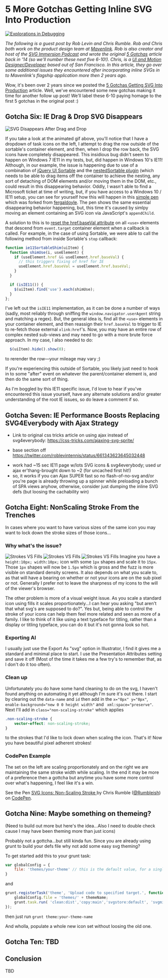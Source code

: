 # 5 More Gotchas Getting Inline SVG Into Production

[![Explorations in Debugging](https://roblevintennis.github.io/guest-posts/css-tricks-5-gotchas-getting-svgs-into-production/more-gotchas/images/explorations-in-debugging.svg)](https://www.instagram.com/roblevintennis/)

<em class="explanation">The following is a guest post by Rob Levin and Chris Rumble. Rob and Chris both work on the product design team at <a href="https://medium.com/mavenlink-product-development">Mavenlink</a>. Rob is also creator and host of the [SVG Immersion Podcast](http://svgimmersion.com/) and wrote the original [5 Gotchas](https://css-tricks.com/gotchas-on-getting-svg-into-production/) article back in '14 (so we'll number these next five 6-10!). Chris, is a [UI and Motion Designer/Developer](http://www.rumble-ish.com/) based out of San Francisco. In this article, they go over some additional issues they encountered after incorporating inline SVGs in to Mavenlink's flagship application more then 2 years ago.</em> 

Wow, it's been over 2 years since we posted the [5 Gotchas Getting SVG Into Production](https://css-tricks.com/gotchas-on-getting-svg-into-production/) article. Well, we've encountered some new gotchas making it time for another follow up post! We'll label these 6-10 paying homage to the first 5 gotchas in the original post :)

## Gotcha Six: IE Drag & Drop SVG Disappears

![SVG Disappears After Drag and Drop](./images/IE11-disappearing-svg-after-drag-ot.gif "Disappearing SVG in IE")

If you take a look at the animated gif above, you'll notice that I have a dropdown of task icons on the left, I attempt to drag the row outside of the sortable's container element, and then, when I drop the row back, the SVG icons have completely disappeared. This insidious bug didn't seem to happen on Windows 7 IE11 in my tests, but, did happen in Windows 10's IE11!  Although, in our example, the issue is happening due to use of a combination of [jQuery UI Sortable](https://jqueryui.com/sortable/) and the [nestedSortable plugin](https://github.com/ilikenwf/nestedSortable) (which needs to be able to drag items off the container to achieve the nesting, any sort of detaching of DOM elements and/or moving them in the DOM, etc., could result in this disappearing behavior. Oddly, I wasn't able to find a Microsoft ticket at time of writing, but, if you have access to a Windows 10 / IE11 setup, you can see for yourself how this will happen in this [simple pen](https://codepen.io/roblevin/pen/RgZJLd?editors=1010) which was forked from [fergaldoyle](https://github.com/fergaldoyle). The pen shows the same essential disappearing behavior happening, but, this time it's caused by simlpy moving an element containing an SVG icon via JavaScript's `appendChild`.

A solution to this is to [reset the href.baseVal attribute](https://stackoverflow.com/questions/31900472/use-jquery-to-change-xlinkhref-attribute-of-svg-element/37667689#37667689) on all `<use>` elements that descend from `event.target` container element when a callback is called. For example, in the case of using Sortable, we were able to call the following method from inside Sortable's `stop` callback:

```javascript
function ie11SortableShim(uiItem) {
  function shimUse(i, useElement) {
    if (useElement.href && useElement.href.baseVal) {
      // this triggers fixing of href for IE
      useElement.href.baseVal = useElement.href.baseVal;
    }
  }

  if (isIE11()) {
    $(uiItem).find('use').each(shimUse);
  }
};
```

I've left out the `isIE11` implementation, as it can be done a number of ways (sadly, most reliably through sniffing the `window.navigator.userAgent` string and matching a regex). But, the general idea is, find all the `<use>` elements in your container element, and then reassign their `href.baseVal` to trigger to IE to re-fetch those external `xlink:href`'s. Now, you may have an entire row of complex nested sub-views and may need to go with a more brute force approach. In my case, I also needed to do:
```javascript
  $(uiItem).hide().show(0);
```
to rerender the row—your mileage may vary ;)

If you're experiencing this outside of Sortable, you likely just need to hook in to some "after" event on whatever the parent/container element is, and then do the same sort of thing.

As I'm boggled by this IE11 specific issue, I'd love to hear if you've encountered this issue yourself, have any alternate solutions and/or greater understanding of the root IE issues, so do leave a comment if so.

## Gotcha Seven: IE Performance Boosts Replacing SVG4Everybody with Ajax Strategy

* Link to original css tricks article on using ajax instead of svg4everybody: https://css-tricks.com/ajaxing-svg-sprite/

* base section off https://twitter.com/roblevintennis/status/661343623645032448 
- work had ~15 sec IE11 page w/lots SVG icons & svg4everybody; used ur ajax er'thang-brought down to ~2 (for uncached first hit!)
- so, it works if you can Ajax SUPER fast so no flash-of-no-svg and/or you're page is already throwing up a spinner while preloading a bunch of SPA views anyhow, otherwise, consider just dumping the inline SVG defs (but loosing the cachability win)

## Gotcha Eight: NonScaling Stroke From the Trenches

In cases where you want to have various sizes of the same icon you may want to lock down the stroke sizes of those icons...

### Why what's the issue?
![Strokes VS Fills](./images/strokes-vs-fills.png "Strokes VS Fills")
![Strokes VS Fills](./images/strokes-vs-fills-smaller.png "Strokes VS Fills")
![Strokes VS Fills](./images/strokes-vs-fills-no-pixel-preview.png "Strokes VS Fills")
Imagine you have a `height:10px; width:10px;` icon with some `1px` shapes and scale it to `15px`. Those `1px` shapes will now be `1.5px` which is gross and the fuzz is more visible on standard density screens.  It also depends on what you scale to, as that will have a bearing on whether or not your icons are on the sub pixel or not. Generally I prefer not to leave the sharpness of my icons to the will of the viewer's browser.
 
The other problem is more of a visual weight issue. As you scale a standard icon using fills it scales proportionately...I can hear you asking "but aren't that what svg's are supposed to do?". Yes but, being able to control the stroke of your icons can help them feel more related and seen as more of a family. I like to think of it like using a text typeface for titling, rather than a display or titling typeface, you can do it but it's not gonna look so hot.

### Exporting AI
I usually just use the Export As "svg" option in Illustrator, I find it gives me a standard and minimal place to start. I use the Presentation Attributes setting and save it off (Most of the time it takes me a few try's to remember that, as I don't do it too often).

### Clean up
Unfortunately you do have some hand cleaning to do on the svg, I haven't found anything on automating it yet although I'm sure it's out there. I start by clearing out the `data-name` and `id` then add in the `x="0px" y="0px"`, `enable-background="new 0 0 height width"` and ` xml:space="preserve"`. Next I'll add in `class="non-scaling-stroke"` which applies

```css
.non-scaling-stroke {
	vector-effect: non-scaling-stroke;
}
```

to the strokes that I'd like to lock down when scaling the icon. That's it! Now you have beautiful pixel adherent strokes!

### CodePen Example

The set on the left are scaling proportionately and on the right we are maintaining the same stroke width while scaling. In the end it may be more of a preference then a gottcha but anytime you have some more control over what's happening, I feel like it's a win.
<p data-height="275" data-theme-id="light" data-slug-hash="QgMBRB" data-default-tab="result" data-user="Rumbleish" data-embed-version="2" data-pen-title="SVG Icons: Non-Scaling Stroke " class="codepen">See the Pen <a href="https://codepen.io/Rumbleish/pen/QgMBRB/">SVG Icons: Non-Scaling Stroke </a> by Chris Rumble (<a href="https://codepen.io/Rumbleish">@Rumbleish</a>) on <a href="https://codepen.io">CodePen</a>.</p>
<script async src="https://production-assets.codepen.io/assets/embed/ei.js"></script>

## Gotcha Nine: Maybe something on themeing?
(Need to build out more but here's the idea...Also I need to double check cause I may have been theming more than just icons) 

Probably not a gottcha...but still kinda fun. Since you are already using grunt to build your defs file why not add some easy svg theming? 

To get started add this to your grunt task:

```javascript
var globalConfig = {
	file: 'themes/your-theme' // this is the default value, for a single project.
}
```
and 

```javascript
grunt.registerTask('theme', 'Upload code to specified target.', function(themeName) {
    globalConfig.file = 'themes/' + themeName;
    grunt.task.run( 'clean:dist','copy:main','svgstore:default', 'svgmin:dist');
});
```
then just run `grunt theme:your-theme-name`

And wholla, populate a whole new icon set without loosing the old one.




## Gotcha Ten: TBD

## Conclusion
TBD
